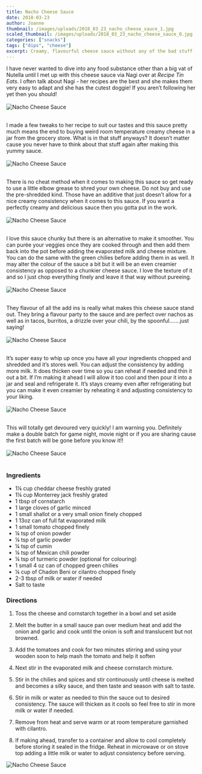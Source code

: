 ```yaml
---
title: Nacho Cheese Sauce
date: 2018-03-23
author: Joanne
thumbnail: /images/uploads/2018_03_23_nacho_cheese_sauce_1.jpg
scaled_thumbnail: /images/uploads/2018_03_23_nacho_cheese_sauce_0.jpg
categories: ["snacks"]
tags: ["dips", "cheese"]
excerpt: Creamy, flavourful cheese sauce without any of the bad stuff
---
```


I have never wanted to dive into any food substance other than a big vat of Nutella until I met up with this cheese sauce via Nagi over at _Recipe Tin Eats_. I often talk about Nagi - her recipes are the best and she makes them very easy to adapt and she has the cutest doggie! If you aren’t following her yet then you should!
</br>
</br>
![Nacho Cheese Sauce](/images/uploads/2018_03_23_nacho_cheese_sauce_2.jpg)
</br>
</br>

I made a few tweaks to her recipe to suit our tastes and this sauce pretty much means the end to buying weird room temperature creamy cheese in a jar from the grocery store. What is in that stuff anyways? It doesn’t matter cause you never have to think about that stuff again after making this yummy sauce.
</br>
</br>
![Nacho Cheese Sauce](/images/uploads/2018_03_23_nacho_cheese_sauce_3.jpg)
</br>
</br>

There is no cheat method when it comes to making this sauce so get ready to use a little elbow grease to shred your own cheese. Do not buy and use the pre-shredded kind. Those have an additive that just doesn’t allow for a nice creamy consistency when it comes to this sauce. If you want a perfectly creamy and delicious sauce then you gotta put in the work.
</br>
</br>
![Nacho Cheese Sauce](/images/uploads/2018_03_23_nacho_cheese_sauce_4.jpg)
</br>
</br>

I love this sauce chunky but there is an alternative to make  it smoother. You can purée your veggies once they are cooked through and then add them back into the pot before adding the evaporated milk and cheese mixture. You can do the same with the green chilies before adding them in as well. It may alter the colour of the sauce a bit but it will be an even creamier consistency as opposed to a chunkier cheese sauce.  I love the texture of it and so I just chop everything finely and leave it that way without pureeing.
</br>
</br>
![Nacho Cheese Sauce](/images/uploads/2018_03_23_nacho_cheese_sauce_5.jpg)
</br>
</br>

They flavour of all the add ins is really what makes this cheese sauce stand out. They bring a flavour  party to the sauce and are perfect over nachos as well as in tacos, burritos, a drizzle over your chili, by the spoonful.......just saying!
</br>
</br>
![Nacho Cheese Sauce](/images/uploads/2018_03_23_nacho_cheese_sauce_6.jpg)
</br>
</br>

It’s super easy to whip up once you have all your ingredients chopped and shredded and it’s stores well. You can adjust the consistency by adding more milk. It does thicken over time so you can reheat if needed and thin it out a bit. If I’m making it ahead I will allow it too cool and then pour it into a jar and seal and refrigerate it. It’s stays creamy even after refrigerating but you can make it even creamier by reheating it and adjusting consistency to your liking.
</br>
</br>
![Nacho Cheese Sauce](/images/uploads/2018_03_23_nacho_cheese_sauce_7.jpg)
</br>
</br>

This will totally get devoured very quickly! I am warning you. Definitely make a double batch for game night, movie night or if you are sharing cause the first batch will be gone before you know it!! 
</br>
</br>
![Nacho Cheese Sauce](/images/uploads/2018_03_23_nacho_cheese_sauce_8.jpg)
</br>
</br>

### Ingredients 

* 1&frac14; cup cheddar cheese freshly grated 
* 1&frac14; cup Monterrey jack freshly grated 
* 1 tbsp of cornstarch 
* 1 large cloves of garlic minced 
* 1 small shallot or a very small onion finely chopped 
* 1 13oz can of full fat evaporated milk 
* 1 small tomato chopped finely 
* &frac14; tsp of onion powder
* &frac14; tsp of garlic powder 
* &frac14; tsp of cumin 
* &frac14; tsp of Mexican chili powder 
* &frac14; tsp of turmeric powder (optional for colouring) 
* 1 small 4 oz can of chopped green chilies 
* &frac14; cup of Chadon Beni or cilantro chopped finely 
* 2-3 tbsp of milk or water if needed 
* Salt to taste 

### Directions

1. Toss the cheese and cornstarch together in a bowl and set aside 

1. Melt the butter in a small sauce pan over medium heat and add the onion and garlic and cook until the onion is soft and translucent but not browned. 

1. Add the tomatoes and cook for two minutes stirring and using your wooden soon to help mash the tomato and help it soften 

1. Next stir in the evaporated milk and cheese cornstarch mixture. 

1. Stir in the chilies and spices and stir continuously until cheese is melted and becomes a silky sauce, and then taste and season with salt to taste. 

1. Stir in milk or water as needed to thin the sauce out to desired consistency.  The sauce will thicken as it cools so feel free to stir in more milk or water if needed. 

1. Remove from heat and serve warm or at room temperature garnished with cilantro. 

1. If making ahead, transfer to a container and allow to cool completely before storing it sealed in the fridge. Reheat in microwave or on stove top adding a little milk or water to adjust consistency before serving.  

![Nacho Cheese Sauce](/images/uploads/2018_03_23_nacho_cheese_sauce_9.jpg)
